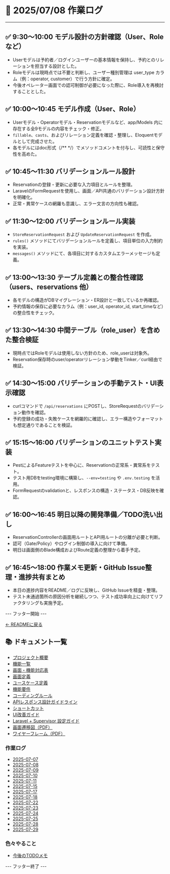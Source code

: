 # 📅 2025/07/08 作業ログ

---

## ✅ 9:30〜10:00 モデル設計の方針確認（User、Roleなど）

- Userモデルは予約者／ログインユーザーの基本情報を保持し、予約とのリレーションを担当する設計とした。
- Roleモデルは現時点では不要と判断し、ユーザー種別管理は user_type カラム（例：operator, customer）で行う方針に確定。
- 今後オペレーター画面での認可制御が必要になった際に、Role導入を再検討することとした。

## ✅ 10:00〜10:45 モデル作成（User、Role）

- Userモデル・Operatorモデル・Reservationモデルなど、app/Models 内に存在する全9モデルの内容をチェック・修正。
- `fillable`、`casts`、およびリレーション定義を確認・整理し、Eloquentモデルとして完成させた。
- 各モデルにはdoc形式（/** */）でメソッドコメントを付与し、可読性と保守性を高めた。

## ✅ 10:45〜11:30 バリデーションルール設計

- Reservationの登録・更新に必要な入力項目とルールを整理。
- LaravelのFormRequestを使用し、画面／API共通のバリデーション設計方針を明確化。
- 正常・異常ケースの網羅も意識し、エラー文言の方向性も確認。

## ✅ 11:30〜12:00 バリデーションルール実装

- `StoreReservationRequest` および `UpdateReservationRequest` を作成。
- `rules()` メソッドにてバリデーションルールを定義し、項目単位の入力制約を実装。
- `messages()` メソッドにて、各項目に対するカスタムエラーメッセージも定義。

## ✅ 13:00〜13:30 テーブル定義との整合性確認（users、reservations 他）

- 各モデルの構造がDBマイグレーション・ER設計と一致しているか再確認。
- 予約情報の保存に必要なカラム（例：user_id, operator_id, start_timeなど）の整合性をチェック。

## ✅ 13:30〜14:30 中間テーブル（role_user）を含めた整合検証

- 現時点ではRoleモデルは使用しない方針のため、role_userは対象外。
- Reservation保存時のuser/operatorリレーション挙動をTinker／curl経由で検証。

## ✅ 14:30〜15:00 バリデーションの手動テスト・UI表示確認

- curlコマンドで `/api/reservations` にPOSTし、StoreRequestのバリデーション動作を確認。
- 予約登録の成功・失敗ケースを網羅的に確認し、エラー構造やフォーマットも想定通りであることを検証。

## ✅ 15:15〜16:00 バリデーションのユニットテスト実装

- PestによるFeatureテストを中心に、Reservationの正常系・異常系をテスト。
- テスト用DBをtesting環境に構築し、`--env=testing` や `.env.testing` を活用。
- FormRequestのvalidationと、レスポンスの構造・ステータス・DB反映を確認。

## ✅ 16:00〜16:45 明日以降の開発準備／TODO洗い出し

- ReservationControllerの画面用ルートとAPI用ルートの分離が必要と判断。
- 認可（Gate/Policy）やログイン制御の導入に向けて準備。
- 明日は画面側のBlade構成およびRoute定義の整理から着手予定。

## ✅ 16:45〜18:00 作業メモ更新・GitHub Issue整理・進捗共有まとめ

- 本日の進捗内容をREADME／ログに反映し、GitHub Issueを精査・整理。
- テスト未通過箇所の原因分析を継続しつつ、テスト成功率向上に向けてリファクタリングも実施予定。

--- フッター開始 ---

[← READMEに戻る](../../README.md)

## 📚 ドキュメント一覧

- [プロジェクト概要](../project-overview.md)
- [機能一覧](../features.md)
- [画面・機能対応表](../function_screen_map.md)
- [画面定義](../screens.md)
- [ユースケース定義](../usecase_reserve.md)
- [機能要件](../functional_requirements.md)
- [コーディングルール](../coding-rules.md)
- [APIレスポンス設計ガイドライン](../api_response.md)
- [ショートカット](../shortcuts.md)
- [UI改善ガイド](../ui_improvement_guide.md)
- [Laravel + Supervisor 設定ガイド](../supervisor.md)
- [画面遷移図（PDF）](../画面遷移図.pdf)
- [ワイヤーフレーム（PDF）](../ワイヤーフレーム.pdf)

### 作業ログ
- [2025-07-07](../logs/2025-07-07.md)
- [2025-07-08](../logs/2025-07-08.md)
- [2025-07-09](../logs/2025-07-09.md)
- [2025-07-10](../logs/2025-07-10.md)
- [2025-07-11](../logs/2025-07-11.md)
- [2025-07-15](../logs/2025-07-15.md)
- [2025-07-17](../logs/2025-07-17.md)
- [2025-07-18](../logs/2025-07-18.md)
- [2025-07-22](../logs/2025-07-22.md)
- [2025-07-23](../logs/2025-07-23.md)
- [2025-07-24](../logs/2025-07-24.md)
- [2025-07-25](../logs/2025-07-25.md)
- [2025-07-28](../logs/2025-07-28.md)
- [2025-07-29](../logs/2025-07-29.md)

### 色々やること
- [今後のTODOメモ](../todo.md)

--- フッター終了 ---
